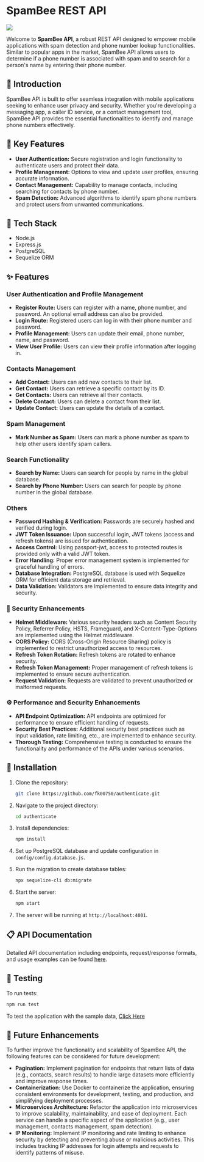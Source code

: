 # SpamBee REST API

<img src="https://res.cloudinary.com/dqx0fhscj/image/upload/v1716812302/icsgmel2gztlhjzbfgxh.png">

Welcome to **SpamBee API**, a robust REST API designed to empower mobile applications with spam detection and phone number lookup functionalities. Similar to popular apps in the market, SpamBee API allows users to determine if a phone number is associated with spam and to search for a person's name by entering their phone number.

## 👋 Introduction

SpamBee API is built to offer seamless integration with mobile applications seeking to enhance user privacy and security. Whether you're developing a messaging app, a caller ID service, or a contact management tool, SpamBee API provides the essential functionalities to identify and manage phone numbers effectively.

## 🔑 Key Features

- **User Authentication:** Secure registration and login functionality to authenticate users and protect their data.
- **Profile Management:** Options to view and update user profiles, ensuring accurate information.
- **Contact Management:** Capability to manage contacts, including searching for contacts by phone number.
- **Spam Detection:** Advanced algorithms to identify spam phone numbers and protect users from unwanted communications.

## 🧰 Tech Stack

- Node.js
- Express.js
- PostgreSQL
- Sequelize ORM

## ✨ Features

### User Authentication and Profile Management

- **Register Route:** Users can register with a name, phone number, and password. An optional email address can also be provided.
- **Login Route:** Registered users can log in with their phone number and password.
- **Profile Management:** Users can update their email, phone number, name, and password.
- **View User Profile:** Users can view their profile information after logging in.

### Contacts Management

- **Add Contact:** Users can add new contacts to their list.
- **Get Contact:** Users can retrieve a specific contact by its ID.
- **Get Contacts:** Users can retrieve all their contacts.
- **Delete Contact:** Users can delete a contact from their list.
- **Update Contact:** Users can update the details of a contact.

### Spam Management

- **Mark Number as Spam:** Users can mark a phone number as spam to help other users identify spam callers.

### Search Functionality

- **Search by Name:** Users can search for people by name in the global database.
- **Search by Phone Number:** Users can search for people by phone number in the global database.

### Others

- **Password Hashing & Verification:** Passwords are securely hashed and verified during login.
- **JWT Token Issuance:** Upon successful login, JWT tokens (access and refresh tokens) are issued for authentication.
- **Access Control:** Using passport-jwt, access to protected routes is provided only with a valid JWT token.
- **Error Handling:** Proper error management system is implemented for graceful handling of errors.
- **Database Integration:** PostgreSQL database is used with Sequelize ORM for efficient data storage and retrieval.
- **Data Validation:** Validators are implemented to ensure data integrity and security.

### 🔐 Security Enhancements

- **Helmet Middleware:** Various security headers such as Content Security Policy, Referrer Policy, HSTS, Frameguard, and X-Content-Type-Options are implemented using the Helmet middleware.
- **CORS Policy:** CORS (Cross-Origin Resource Sharing) policy is implemented to restrict unauthorized access to resources.
- **Refresh Token Rotation:** Refresh tokens are rotated to enhance security.
- **Refresh Token Management:** Proper management of refresh tokens is implemented to ensure secure authentication.
- **Request Validation:** Requests are validated to prevent unauthorized or malformed requests.

### ⚙️ Performance and Security Enhancements

- **API Endpoint Optimization:** API endpoints are optimized for performance to ensure efficient handling of requests.
- **Security Best Practices:** Additional security best practices such as input validation, rate limiting, etc., are implemented to enhance security.
- **Thorough Testing:** Comprehensive testing is conducted to ensure the functionality and performance of the APIs under various scenarios.

## 📌 Installation

1. Clone the repository:

   ```bash
   git clone https://github.com/fk00750/authenticate.git
   ```

2. Navigate to the project directory:

   ```bash
   cd authenticate
   ```

3. Install dependencies:

   ```bash
   npm install
   ```

4. Set up PostgreSQL database and update configuration in `config/config.database.js`.

5. Run the migration to create database tables:

   ```bash
   npx sequelize-cli db:migrate
   ```

6. Start the server:

   ```bash
   npm start
   ```

7. The server will be running at `http://localhost:4001`.

## 📋 API Documentation

Detailed API documentation including endpoints, request/response formats, and usage examples can be found [here](https://authenticate-kx0v.onrender.com/api-docs).

## 🧪 Testing

To run tests:

```bash
npm run test
```

To test the application with the sample data, [Click Here](https://authenticate-kx0v.onrender.com/test-data)

## 🚀 Future Enhancements

To further improve the functionality and scalability of SpamBee API, the following features can be considered for future development:

- **Pagination:** Implement pagination for endpoints that return lists of data (e.g., contacts, search results) to handle large datasets more efficiently and improve response times.
- **Containerization:** Use Docker to containerize the application, ensuring consistent environments for development, testing, and production, and simplifying deployment processes.
- **Microservices Architecture:** Refactor the application into microservices to improve scalability, maintainability, and ease of deployment. Each service can handle a specific aspect of the application (e.g., user management, contacts management, spam detection).
- **IP Monitoring:** Implement IP monitoring and rate limiting to enhance security by detecting and preventing abuse or malicious activities. This includes tracking IP addresses for login attempts and requests to identify patterns of misuse.
